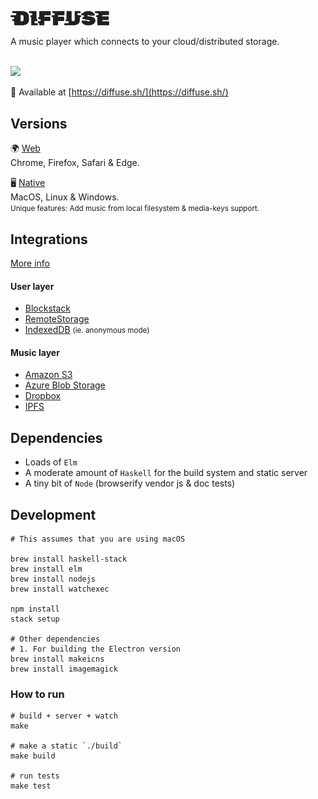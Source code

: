 <strong><img src="src/Static/Images/diffuse-dark.svg" alt="Diffuse" width="158" /></strong>

A music player which connects to your cloud/distributed storage.

<br />
<img src="https://icidasset-public.s3.amazonaws.com/diffuse.jpg" />

📍 Available at [https://diffuse.sh/](https://diffuse.sh/)



## Versions

🌍 [Web](https://diffuse.sh/)  
Chrome, Firefox, Safari & Edge.

🖥 [Native](https://github.com/icidasset/diffuse/releases)  
MacOS, Linux & Windows.  
<small>Unique features: Add music from local filesystem & media-keys support.</small>



## Integrations

[More info](https://diffuse.sh/about/)

#### User layer

- [Blockstack](https://blockstack.org/)
- [RemoteStorage](remotestorage.io)
- [IndexedDB](https://developer.mozilla.org/en-US/docs/Web/API/IndexedDB_API) <small>(ie. anonymous mode)</small>

#### Music layer

- [Amazon S3](https://aws.amazon.com/s3/)
- [Azure Blob Storage](https://azure.microsoft.com/en-us/services/storage/blobs/)
- [Dropbox](https://dropbox.com/)
- [IPFS](https://ipfs.io/)



## Dependencies

- Loads of `Elm`
- A moderate amount of `Haskell` for the build system and static server
- A tiny bit of `Node` (browserify vendor js & doc tests)



## Development

```shell
# This assumes that you are using macOS

brew install haskell-stack
brew install elm
brew install nodejs
brew install watchexec

npm install
stack setup

# Other dependencies
# 1. For building the Electron version
brew install makeicns
brew install imagemagick
```

### How to run

```shell
# build + server + watch
make

# make a static `./build`
make build

# run tests
make test
```
